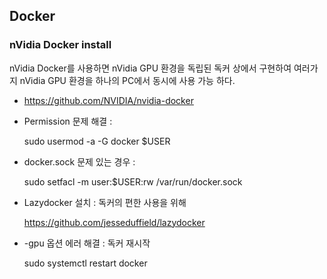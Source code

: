 ## Docker

### nVidia Docker install

 nVidia Docker를 사용하면 nVidia GPU 환경을 독립된 독커 상에서 구현하여 여러가지 nVidia GPU 환경을 하나의 PC에서 동시에 사용 가능 하다. 

* https://github.com/NVIDIA/nvidia-docker

* Permission 문제 해결 :

  sudo usermod -a -G docker $USER 


* docker.sock 문제 있는 경우 :

  sudo setfacl -m user:$USER:rw /var/run/docker.sock

* Lazydocker 설치 : 독커의 편한 사용을 위해 

  https://github.com/jesseduffield/lazydocker

* -gpu 옵션 에러 해결 : 독커 재시작 

  sudo systemctl restart docker

   